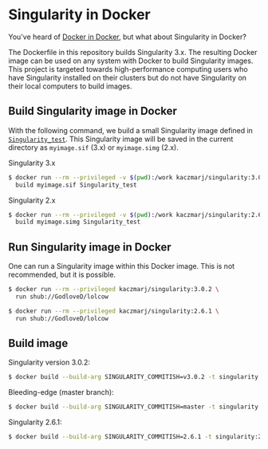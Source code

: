 # Singularity in Docker

You've heard of [Docker in Docker](https://github.com/jpetazzo/dind), but what about Singularity in Docker?

The Dockerfile in this repository builds Singularity 3.x. The resulting Docker image can be used on any system with Docker to build Singularity images. This project is targeted towards high-performance computing users who have Singularity installed on their clusters but do not have Singularity on their local computers to build images.

## Build Singularity image in Docker

With the following command, we build a small Singularity image defined in [`Singularity_test`](Singularity_test). This Singularity image will be saved in the current directory as `myimage.sif` (3.x) or `myimage.simg` (2.x).

Singularity 3.x

```bash
$ docker run --rm --privileged -v $(pwd):/work kaczmarj/singularity:3.0.2 \
  build myimage.sif Singularity_test
```

Singularity 2.x

```bash
$ docker run --rm --privileged -v $(pwd):/work kaczmarj/singularity:2.6.1 \
  build myimage.simg Singularity_test
```

## Run Singularity image in Docker

One can run a Singularity image within this Docker image. This is not recommended, but it is possible.

```bash
$ docker run --rm --privileged kaczmarj/singularity:3.0.2 \
  run shub://GodloveD/lolcow
```

```bash
$ docker run --rm --privileged kaczmarj/singularity:2.6.1 \
  run shub://GodloveD/lolcow
```

## Build image

Singularity version 3.0.2:

```bash
$ docker build --build-arg SINGULARITY_COMMITISH=v3.0.2 -t singularity:3.0.2 - < Dockerfile
```

Bleeding-edge (master branch):

```bash
$ docker build --build-arg SINGULARITY_COMMITISH=master -t singularity:latest - < Dockerfile
```

Singularity 2.6.1:

```bash
$ docker build --build-arg SINGULARITY_COMMITISH=2.6.1 -t singularity:2.6.1 - < Dockerfile.2x
```
